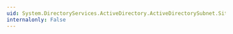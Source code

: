 ```yaml
---
uid: System.DirectoryServices.ActiveDirectory.ActiveDirectorySubnet.Site
internalonly: False
---
```

